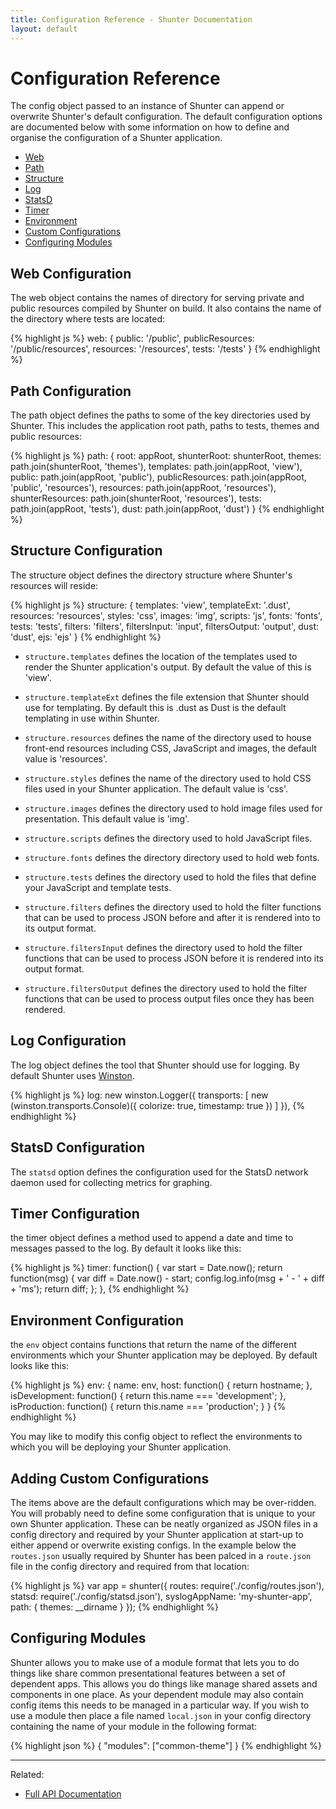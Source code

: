 ```yaml
---
title: Configuration Reference - Shunter Documentation
layout: default
---
```


Configuration Reference
=======================

The config object passed to an instance of Shunter can append or overwrite Shunter's default configuration. The default configuration options are documented below with some information on how to define and organise the configuration of a Shunter application.

- [Web](#web-configuration)
- [Path](#path-configuration)
- [Structure](#structure-configuration)
- [Log](#log-configuration)
- [StatsD](#statsd-configuration)
- [Timer](#timer-configuration)
- [Environment](#environment-configuration)
- [Custom Configurations](#adding-custom-configurations)
- [Configuring Modules](#configuring-modules)


Web Configuration
-----------------

The web object contains the names of directory for serving private and public resources compiled by Shunter on build. It also contains the name of the directory where tests are located:

{% highlight js %}
web: {
    public: '/public',
    publicResources: '/public/resources',
    resources: '/resources',
    tests: '/tests'
}
{% endhighlight %}


Path Configuration
------------------

The path object defines the paths to some of the key directories used by Shunter. This includes the application root path, paths to tests, themes and public resources:

{% highlight js %}
path: {
    root: appRoot,
    shunterRoot: shunterRoot,
    themes: path.join(shunterRoot, 'themes'),
    templates: path.join(appRoot, 'view'),
    public: path.join(appRoot, 'public'),
    publicResources: path.join(appRoot, 'public', 'resources'),
    resources: path.join(appRoot, 'resources'),
    shunterResources: path.join(shunterRoot, 'resources'),
    tests: path.join(appRoot, 'tests'),
    dust: path.join(appRoot, 'dust')
}
{% endhighlight %}


Structure Configuration
-----------------------

The structure object defines the directory structure where Shunter's resources will reside:

{% highlight js %}
structure: {
    templates: 'view',
    templateExt: '.dust',
    resources: 'resources',
    styles: 'css',
    images: 'img',
    scripts: 'js',
    fonts: 'fonts',
    tests: 'tests',
    filters: 'filters',
    filtersInput: 'input',
    filtersOutput: 'output',
    dust: 'dust',
    ejs: 'ejs'
}
{% endhighlight %}

- `structure.templates` defines the location of the templates used to render the Shunter application's output. By default the value of this is 'view'.

- `structure.templateExt` defines the file extension that Shunter should use for templating. By default this is .dust as Dust is the default templating in use within Shunter.

- `structure.resources` defines the name of the directory used to house front-end resources including CSS, JavaScript and images, the default value is 'resources'.

- `structure.styles` defines the name of the directory used to hold CSS files used in your Shunter application. The default value is 'css'.

- `structure.images` defines the directory used to hold image files used for presentation. This default value is 'img'.

- `structure.scripts` defines the directory used to hold JavaScript files.

- `structure.fonts` defines the directory directory used to hold web fonts.

- `structure.tests` defines the directory used to hold the files that define your JavaScript and template tests.

- `structure.filters` defines the directory used to hold the filter functions that can be used to process JSON before and after it is rendered into to its output format.

- `structure.filtersInput` defines the directory used to hold the filter functions that can be used to process JSON before it is rendered into its output format.

- `structure.filtersOutput` defines the directory used to hold the filter functions that can be used to process output files once they has been rendered.


Log Configuration
-----------------

The log object defines the tool that Shunter should use for logging. By default Shunter uses [Winston](https://github.com/winstonjs/winston).

{% highlight js %}
log: new winston.Logger({
    transports: [
        new (winston.transports.Console)({
            colorize: true,
            timestamp: true
        })
    ]
}),
{% endhighlight %}

StatsD Configuration
--------------------

The `statsd` option defines the configuration used for the StatsD network daemon used for collecting metrics for graphing.


Timer Configuration
-------------------

the timer object defines a method used to append a date and time to messages passed to the log. By default it looks like this:

{% highlight js %}
timer: function() {
    var start = Date.now();
    return function(msg) {
        var diff = Date.now() - start;
        config.log.info(msg + ' - ' + diff + 'ms');
        return diff;
    };
},
{% endhighlight %}


Environment Configuration
-------------------------

the `env` object contains functions that return the name of the different environments which your Shunter application may be deployed. By default looks like this:

{% highlight js %}
env: {
    name: env,
    host: function() {
        return hostname;
    },
    isDevelopment: function() {
        return this.name === 'development';
    },
    isProduction: function() {
        return this.name === 'production';
    }
}
{% endhighlight %}

You may like to modify this config object to reflect the environments to which you will be deploying your Shunter application.


Adding Custom Configurations
----------------------------

The items above are the default configurations which may be over-ridden. You will probably need to define some configuration that is unique to your own Shunter application. These can be neatly organized as JSON files in a config directory and required by your Shunter application at start-up to either append or overwrite existing configs. In the example below the `routes.json` usually required by Shunter has been palced in a `route.json` file in the config directory and required from that location:

{% highlight js %}
var app = shunter({
    routes: require('./config/routes.json'),
    statsd: require('./config/statsd.json'),
    syslogAppName: 'my-shunter-app',
    path: {
        themes: __dirname
    }
});
{% endhighlight %}


Configuring Modules
-------------------

Shunter allows you to make use of a module format that lets you to do things like share common presentational features between a set of dependent apps. This allows you do things like manage shared assets and components in one place. As your dependent module may also contain config items this needs to be managed in a particular way. If you wish to use a module then place a file named `local.json` in your config directory containing the name of your module in the following format:

{% highlight json %}
{
    "modules": ["common-theme"]
}
{% endhighlight %}


---

Related:

- [Full API Documentation](index.html)
